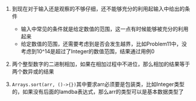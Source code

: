 1. 到现在对于输入还是观察的不够仔细，还不能够充分的利用起输入中给出的条件
   - 输入中常见的条件就是给定数值的范围，这一点有时候能够被充分的利用起来
   - 给定数值的范围，还需要考虑到是否会发生越界，比如Problem11中，没考虑到10^14是超过了Integer的数值范围，结果通过用例0

2. 两个整型数字的二进制相加，如果在相加过程中不进位，那么相加的结果等于两个数异或的结果
3. `Arrays.sort(arr, ()->{})`其中要求arr必须要是包装类，比如Integer类型的，如果没有后面的lamdba表达式，那么arr的类型可以是基本数据类型了
